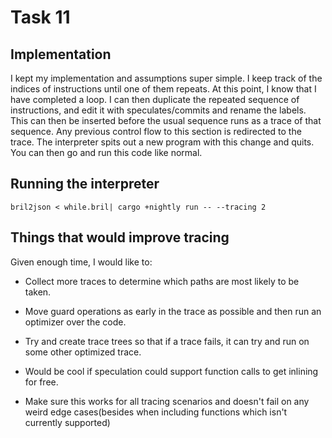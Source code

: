 # Task 11

## Implementation

I kept my implementation and assumptions super simple. I keep track of the indices of instructions until one of them repeats. At this point, I know that I have completed a loop. I can then duplicate the repeated sequence of instructions, and edit it with speculates/commits and rename the labels. This can then be inserted before the usual sequence runs as a trace of that sequence. Any previous control flow to this section is redirected to the trace. The interpreter spits out a new program with this change and quits. You can then go and run this code like normal.

## Running the interpreter
``` bril2json < while.bril| cargo +nightly run -- --tracing 2 ```

## Things that would improve tracing

Given enough time, I would like to:

- Collect more traces to determine which paths are most likely to be taken.

- Move guard operations as early in the trace as possible and then run an optimizer over the code.

- Try and create trace trees so that if a trace fails, it can try and run on some other optimized trace.

- Would be cool if speculation could support function calls to get inlining for free.

- Make sure this works for all tracing scenarios and doesn't fail on any weird edge cases(besides when including functions which isn't currently supported)
